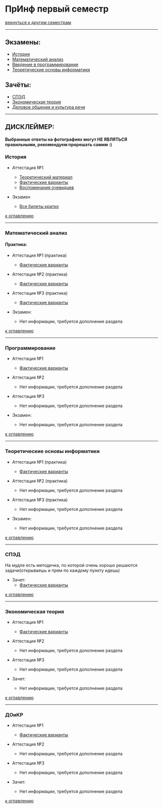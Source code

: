 # ПрИнф первый семестр
[вернуться к другим семестрам](pi.md)
***
## Экзамены:
+ [История](#История)
+ [Математический анализ](#Математический-анализ)
+ [Введение в программирование](#Введение-в-программирование)
+ [Теоретические основы информатики](#Теоретические-основы-информатики)

## Зачёты:
+ [СПЭД](#СПЭД)
+ [Экономическая теория](#Экономическая-теория)
+ [Деловое общение и культура речи](#ДоиКР)
***

## ДИСКЛЕЙМЕР:
#### Выбранные ответы на фотографиях могут НЕ ЯВЛЯТЬСЯ правильными, рекомендуем прорешать самим :)

### История
+ Аттестация №1
    + [Теоретический материал](../subjects/hist/hist-att-1-theory.md)
    + [Фактические варианты](../subjects/hist/hist-att-1-fact.md)
    + [Воспоминания очевидцев](../subjects/hist/hist-att-1-memories.md)

+ Экзамен
    + [Все билеты кратко](../subjects/hist/hist-exam.md)

[к оглавлению](#Экзамены)
***
### Математический анализ
#### Практика:
+ Аттестация №1 (практика)
    + [Фактические варианты](../subjects/mathan/mathan-preng/mathan-pr-att-1-fact.md)


+ Аттестация №2 (практика)
    + [Фактические варианты](../subjects/mathan/mathan-preng/mathan-pr-att-2-fact.md)


+ Аттестация №3 (практика)
    + [Фактические варианты](../subjects/mathan/mathan-preng/mathan-pr-att-3-fact.md)


+ Экзамен:
    + Нет информации, требуется дополнение раздела

[к оглавлению](#Экзамены)
***
### Программирование
+ Аттестация №1
    + [Фактические варианты](../subjects/enter-prog/enter-prog-att-1-fact.md)


+ Аттестация №2
    + Нет информации, требуется дополнение раздела


+ Аттестация №3
    + Нет информации, требуется дополнение раздела


+ Экзамен:
    + Нет информации, требуется дополнение раздела

[к оглавлению](#Экзамены)
***
### Теоретические основы информатики
+ Аттестация №1 (практика)
    + [Фактические варианты](../subjects/toinf/toinf-th-att-1-fact.md)


+ Аттестация №2 (практика)
    + Нет информации, требуется дополнение раздела


+ Аттестация №3 (практика)
    + Нет информации, требуется дополнение раздела


+ Экзамен:
    + Нет информации, требуется дополнение раздела


[к оглавлению](#Экзамены)
***
### СПЭД
На мудле есть методичка, по которой очень хорошо решаются задачи(открываешь и прям по каждому пункту идешь)

+ Зачет:
    + [Фактические варианты](../subjects/sped/sped-zachet-fact.md)


[к оглавлению](#Экзамены)
***
### Экономическая теория
+ Аттестация №1
    + [Фактические варианты](../subjects/economy/ecomnomy-att-1-fact.md)


+ Аттестация №2
    + Нет информации, требуется дополнение раздела


+ Аттестация №3
    + Нет информации, требуется дополнение раздела


+ Зачет:
    + Нет информации, требуется дополнение раздела

[к оглавлению](#Экзамены)
***
### ДОиКР
+ Аттестация №1
    + [Фактические варианты](../subjects/russian/russian-att-1-fact.md)


+ Аттестация №2
    + Нет информации, требуется дополнение раздела


+ Аттестация №3
    + Нет информации, требуется дополнение раздела


+ Зачет:
    + Нет информации, требуется дополнение раздела

[к оглавлению](#Экзамены)